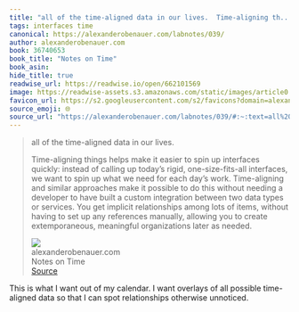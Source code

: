 ```yaml
---
title: "all of the time-aligned data in our lives.  Time-aligning th..."
tags: interfaces time
canonical: https://alexanderobenauer.com/labnotes/039/
author: alexanderobenauer.com
book: 36740653
book_title: "Notes on Time"
book_asin: 
hide_title: true
readwise_url: https://readwise.io/open/662101569
image: https://readwise-assets.s3.amazonaws.com/static/images/article0.00998d930354.png
favicon_url: https://s2.googleusercontent.com/s2/favicons?domain=alexanderobenauer.com
source_emoji: 🌐
source_url: "https://alexanderobenauer.com/labnotes/039/#:~:text=all%20of%20the,later%20as%20needed."
---
```


> all of the time-aligned data in our lives.
> 
> Time-aligning things helps make it easier to spin up interfaces quickly: instead of calling up today’s rigid, one-size-fits-all interfaces, we want to spin up what we need for each day’s work. Time-aligning and similar approaches make it possible to do this without needing a developer to have built a custom integration between two data types or services. You get implicit relationships among lots of items, without having to set up any references manually, allowing you to create extemporaneous, meaningful organizations later as needed.
> <div class="quoteback-footer"><div class="quoteback-avatar"><img class="mini-favicon" src="https://s2.googleusercontent.com/s2/favicons?domain=alexanderobenauer.com"></div><div class="quoteback-metadata"><div class="metadata-inner"><span style="display:none">FROM:</span><div aria-label="alexanderobenauer.com" class="quoteback-author"> alexanderobenauer.com</div><div aria-label="Notes on Time" class="quoteback-title"> Notes on Time</div></div></div><div class="quoteback-backlink"><a target="_blank" aria-label="go to the full text of this quotation" rel="noopener" href="https://alexanderobenauer.com/labnotes/039/#:~:text=all%20of%20the,later%20as%20needed." class="quoteback-arrow"> Source</a></div></div>

This is what I want out of my calendar. I want overlays of all possible time-aligned data so that I can spot relationships otherwise unnoticed. 